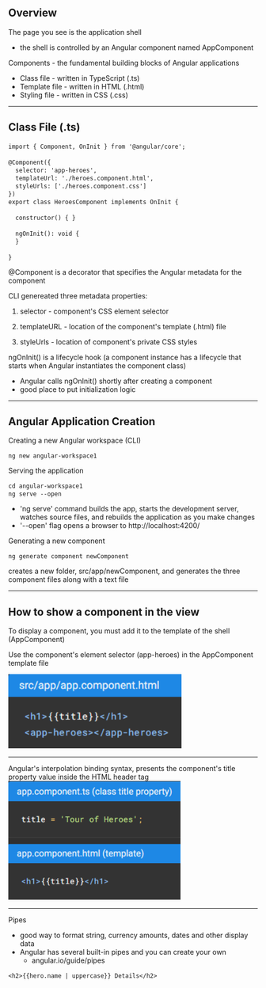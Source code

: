 ## Overview

The page you see is the application shell
-  the shell is controlled by an Angular component named AppComponent

Components - the fundamental building blocks of Angular applications
-  Class file - written in TypeScript (.ts)
-  Template file - written in HTML (.html)
-  Styling file - written in CSS (.css)

-------------------------------------

## Class File (.ts)

```
import { Component, OnInit } from '@angular/core';

@Component({
  selector: 'app-heroes',
  templateUrl: './heroes.component.html',
  styleUrls: ['./heroes.component.css']
})
export class HeroesComponent implements OnInit {

  constructor() { }

  ngOnInit(): void {
  }

}
```

@Component is a decorator that specifies the Angular metadata for the component

CLI genereated three metadata properties:

1) selector - component's CSS element selector

2) templateURL - location of the component's template (.html) file

3) styleUrls - location of component's private CSS styles


ngOnInit() is a lifecycle hook (a component instance has a lifecycle that starts when Angular instantiates the component class)
-  Angular calls ngOnInit() shortly after creating a component
-  good place to put initialization logic

-------------------------------------

## Angular Application Creation

Creating a new Angular workspace (CLI)
```
ng new angular-workspace1
```

Serving the application
```
cd angular-workspace1
ng serve --open
```
-  'ng serve' command builds the app, starts the development server, watches source files, and rebuilds the application as you make changes
-  '--open' flag opens a browser to http://localhost:4200/

Generating a new component

 ```
 ng generate component newComponent
 ```
 creates a new folder, src/app/newComponent, and generates the three component files along with a text file

--------------------------------------

## How to show a component in the view

To display a component, you must add it to the template of the shell (AppComponent)

Use the component's element selector (app-heroes) in the AppComponent template file

<img src="elementSelector.PNG" height="150">

---------------------------------------

Angular's interpolation binding syntax, presents the component's title property value inside the HTML header tag
<img src="interpolationBinding.PNG" height="240">

----------------------------------------

Pipes
-  good way to format string, currency amounts, dates and other display data
-  Angular has several built-in pipes and you can create your own
    -  angular.io/guide/pipes
```
<h2>{{hero.name | uppercase}} Details</h2>
```
